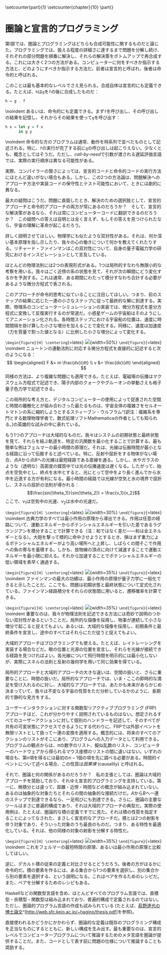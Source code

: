\setcounter{part}{1}
\setcounter{chapter}{10}
\part{}

# 圏論と宣言的プログラミング

第I部では、圏論とプログラミングはどちらも合成可能性に関するものだと論じた。プログラミングでは、扱える程度の詳細さに達するまで問題を分解し続け、それぞれの部分問題を順番に解決し、それらの解決策をボトムアップで再合成する。これには大きく2つの方法がある。コンピューターに何をすべきか指示する方法と、どのようにすべきか指示する方法だ。前者は宣言的と呼ばれ、後者は命令的と呼ばれる。

このことは最も基本的なレベルでさえ見られる。合成自体は宣言的にも定義できる。たとえば、`h`は`g`を`f`の後に合成したものだ：

```haskell
h = g . f
```

\noindent
あるいは、命令的にも定義できる。まず`f`を呼び出し、その呼び出しの結果を記憶し、それからその結果を使って`g`を呼び出す：

```haskell
h x = let y = f x
      in g y
```

\noindent
命令的な方のプログラムは通常、動作を時系列で並べたものとして記述される。特に、`f`の実行が完了する前に`g`の呼び出しは起こりえない。少なくとも、概念としてはそうだ。ただし、*call-by-need*で引数が渡される遅延評価言語では、実際の実行順序は異なる可能性がある。

実際、コンパイラーの賢さによっては、宣言的コードと命令的コードの実行方法にほとんど違いがない場合もある。しかし、この2つの方法論は、問題解決へのアプローチ方法や実装コードの保守性とテスト可能性において、ときには劇的に異なる。

最大の疑問はこうだ。問題に直面したとき、解決のための選択肢として、宣言的アプローチと命令的アプローチの両方が常にあるのだろうか？　そして、宣言的な解決策があるなら、それは常にコンピューターコードに翻訳できるのだろうか？　この疑問への答えは自明とは全く言えず、もしその答えを見つけられたなら、宇宙の理解に革命が起こるだろう。

詳しく説明させてほしい。物理学にも似たような双対性がある。それは、何か深い基本原理を指し示したり、我々の心の働きについて何かを教えてくれたりする。リチャード・ファインマンはこの双対性について、自身の量子電磁力学の研究におけるインスピレーションとして言及している。

ほとんどの物理法則には2つの表現形式がある。1つは局所的すなわち無限小的な考察を用いる。我々はごく近傍の系の状態を見て、それが次の瞬間にどう変化するかを予測する。これは通常、ある期間にわたって積分すなわち合計する必要があるような微分方程式で表される。

このアプローチが命令的思考に似ていることに注目してほしい。つまり、前のステップの結果に応じた一連の小さなステップに従って最終的な解に到達する。実際、物理系のコンピューターシミュレーションの実装では、微分方程式を差分方程式に変換して反復実行するのが常道だ。小惑星ゲームの宇宙船はそのようにしてアニメーション化される。各時間ステップにおける宇宙船の位置は、速度に時間間隔を掛け算した小さな増分を加えることで変化する。同様に、速度は加速度（力を質量で割った値となる）に比例した小さな増分によって変化する。

`\begin{figure}[H] \centering`{=latex}
![](images/asteroids.png){width=50%}
`\end{figure}`{=latex}
\noindent
ニュートンの運動法則に対応する微分方程式を直接的に記述すると次のようになる：
$$
\begin{aligned}
F &= m \frac{dv}{dt} \\
v &= \frac{dx}{dt}
\end{aligned}
$$
同様の方法は、より複雑な問題にも適用できる。たとえば、電磁場の伝播はマクスウェル方程式で記述でき、陽子内部のクォークやグルーオンの挙動さえも格子量子色力学で記述できる。

この局所的な考え方と、デジタルコンピューターの使用によって促進された空間と時間の離散化とが組み合わさった最たるものは、宇宙全体の複雑さをセルオートマトンの系に縮約しようとするスティーブン・ウルフラム^[訳注：複雑系を専門とする数理物理学者で、数式処理ソフトMathematicaの作者としても知られる。]の英雄的な試みの中に表れている。

もう1つのアプローチは大域的なものだ。我々はシステムの初期状態と最終状態を見て、それらを結ぶ軌道を、特定の汎関数を最小化することで計算する。最も簡単な例はフェルマーの最小時間の原理だ。それは、光線は伝搬時間が最小となる経路に沿って伝搬すると述べている。特に、反射や屈折をする物体がない場合、点$A$から点$B$への光線は最短経路である直線を通る。しかし、水やガラスのような（透明な）高密度の媒質中では光の伝播速度は遅くなる。したがって、始点を空気中とし、終点を水中とすると、光にとって空中をより長く進んでから水中を近道する方が有利になる。最小時間の経路では光線が空気と水の境界で屈折し、スネルの屈折の法則が導かれる：
$$\frac{sin(\theta_1)}{sin(\theta_2)} = \frac{v_1}{v_2}$$
ここで、$v_1$は空気中の光速、$v_2$は水中の光速だ。

`\begin{figure}[H] \centering`{=latex}
![](images/snell.jpg){width=30%}
`\end{figure}`{=latex}
\noindent
古典力学のすべては最小作用の原理から導出できる。作用は任意の経路について、運動エネルギーからポテンシャルエネルギーを引いた差であるラグランジアンを積分することで計算できる（注：和ではなく差だ――和は全エネルギーとなる）。大砲を撃って標的に命中させようとするとき、弾はまず重力によるポテンシャルエネルギーがより高い場所へと上昇し、しばらくの間そこで作用への負の寄与を蓄積する。しかも、放物線の頂点に向けて減速することで運動エネルギーを最小限に抑える。それから加速することでポテンシャルエネルギーの低い領域を素早く通過する。

`\begin{figure}[H] \centering`{=latex}
![](images/mortar.jpg){width=35%}
`\end{figure}`{=latex}
\noindent
ファインマンの最大の功績は、最小作用の原理が量子力学に一般化できると示したことだ。ここでも、問題は初期状態と最終状態について定式化されている。ファインマン経路積分をそれらの状態間に用いると、遷移確率を計算できる。

`\begin{figure}[H] \centering`{=latex}
![](images/feynman.jpg){width=35%}
`\end{figure}`{=latex}
\noindent
重要なのは、我々が物理法則を記述できる方法には奇妙で説明のつかない双対性があるということだ。局所的な描像を採用し、物事が連続して小さな増分で起こると捉えてもよい。あるいは、大域的な描像を採用し、初期条件と最終条件を宣言し、途中のすべてはそれらにただ従うと捉えてもよい。

大域的アプローチはプログラミングでも使える。たとえば、レイトレーシングを実装する場合などだ。眼の位置と光源の位置を宣言し、それらを光線が接続できる経路を見つければよい。各光線について飛行時間を明示的には最小化しないが、実際にスネルの法則と反射の幾何学を用いて同じ効果を得ている。

局所的アプローチと大域的アプローチの大きな違いは、空間の扱いと、さらに重要なことに、時間の扱いだ。局所的なアプローチでは、いま・ここの即時的な満足を受け入れるのに対し、大域的なアプローチでは、あたかも未来があらかじめ決まっていて、我々は不変なる宇宙の性質をただ分析しているかのように、長期的で静的な見方をする。

ユーザーインタラクションに対する関数型リアクティブプログラミング (FRP) アプローチほど、これが分かりやすく説明されているものはない。想定されるすべてのユーザーアクションに対して個別のハンドラーを記述して、そのすべてが共有の可変状態にアクセスできるようにする代わりに、FRPでは外部イベントを無限リストとして扱って一連の変換を適用する。概念的には、将来のすべてのアクションのリストがそこにあり、プログラムへの入力データとして利用できる。プログラムの観点からは、$\pi$の数字のリスト、擬似乱数のリスト、コンピューターのハードウェアから得られるマウス座標のリストの間に違いはない。いずれの場合も、第$n$項を得るには最初の$n-1$個の項を先に調べる必要がある。時間的イベントについて述べる場合、この性質は*因果律* (causality) と呼ばれる。

それで、圏論と何の関係があるのだろうか？　私の主張としては、圏論は大域的アプローチを奨励しており、それゆえ宣言的プログラミングを支持している。第一に、微積分とは違って、距離・近傍・時間などの概念が組み込まれていない。あるのは抽象的な対象たちとそれらの間の抽象的な接続だけだ。$A$から$B$へ一連のステップで到達できるなら、一足飛びにも到達できる。さらに、圏論の主要なツールはまさに普遍的構成であり、それは大域的アプローチの典型だ。実際の使用例は、たとえば、圏論的な積の定義ですでに見た。それは積の性質を指定することによってなされた、まさしく宣言的なアプローチだ。積とは2つの射影を伴う対象であり、そういった対象のうち最良のものだ。つまり、ある特性を最適化している。それは、他の同様の対象の射影を分解する特性だ。

`\begin{figure}[H] \centering`{=latex}
![](images/productranking.jpg){width=35%}
`\end{figure}`{=latex}
\noindent
これをフェルマーの最短時間の原理、あるいは最小作用の原理と比較してほしい。

逆に、デカルト積の従来の定義と対比させるとどうだろう。後者の方がはるかに命令的だ。積の要素を作るには、ある集合から1つの要素を選択し、別の集合から別の要素を選択する、という説明になる。これはペアを作るためのレシピだ。また、ペアを分解するためのレシピもある。

Haskellなどの関数型言語を含め、ほとんどすべてのプログラム言語では、直積型・余積型・関数型は組み込まれており、普遍的構成で定義されるのではない。ただし、圏論的プログラム言語の作成も試みられている (たとえば、[萩野達也の博士論文](http://web.sfc.keio.ac.jp/~hagino/thesis.pdf)^[<http://web.sfc.keio.ac.jp/~hagino/thesis.pdf>]を参照)。

直接使われるかどうかにかかわらず、圏論的な定義は既存のプログラミング構成を正当なものにするとともに、新しい構成を生み出す。最も重要なのは、宣言的レベルでコンピュータープログラムについて推論するためのメタ言語を圏論が提供することだ。また、コードとして表す前に問題の仕様について推論することも奨励する。
